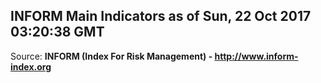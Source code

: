 ## INFORM Main Indicators as of Sun, 22 Oct 2017 03:20:38 GMT

Source: **INFORM (Index For Risk Management) - http://www.inform-index.org**
